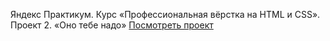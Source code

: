 Яндекс Практикум. Курс «Профессиональная вёрстка на HTML и CSS».
Проект 2. «Оно тебе надо»
[Посмотреть проект](https://rasulovdonetsk.github.io/ono-tebe-nado/)
